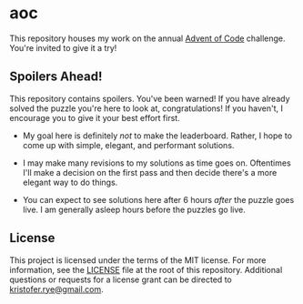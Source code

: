 # aoc

This repository houses my work on the annual [Advent of Code][aoc] challenge.
You're invited to give it a try!

[aoc]: https://adventofcode.com

## Spoilers Ahead!

This repository contains spoilers.
You've been warned!
If you have already solved the puzzle you're here to look at, congratulations!
If you haven't, I encourage you to give it your best effort first.

- My goal here is definitely _not_ to make the leaderboard.
  Rather, I hope to come up with simple, elegant, and performant solutions.

- I may make many revisions to my solutions as time goes on.
  Oftentimes I'll make a decision on the first pass and then decide there's a more elegant way to do things.

- You can expect to see solutions here after 6 hours _after_ the puzzle goes live.
  I am generally asleep hours before the puzzles go live.

## License

This project is licensed under the terms of the MIT license.
For more information, see the [LICENSE](LICENSE) file at the root of this repository.
Additional questions or requests for a license grant can be directed to <kristofer.rye@gmail.com>.
